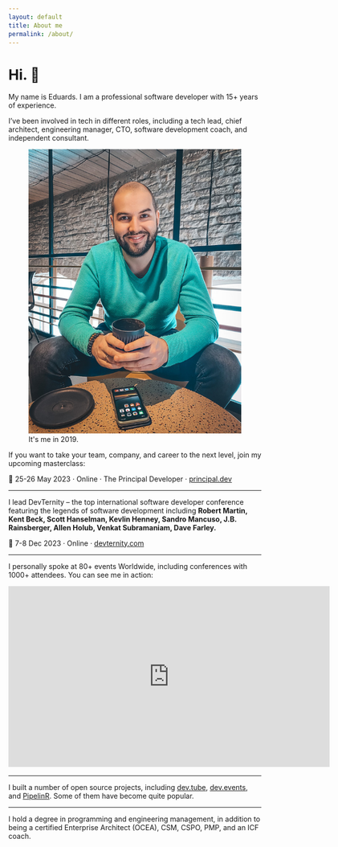 ```yaml
---
layout: default
title: About me
permalink: /about/
---
```


# Hi. 👋

My name is Eduards. I am a professional software developer with 15+ years of experience. 

I’ve been involved in tech in different roles, including a tech lead, chief architect, engineering manager, CTO, software development coach, and independent consultant.

<figure>
<img src="/images/about.jpg">
<figcaption>It's me in 2019.</figcaption>
</figure>

If you want to take your team, company, and career to the next level, join my upcoming masterclass:

📅 25-26 May 2023 · Online · The Principal Developer · [principal.dev](https://principal.dev)

---

I lead DevTernity – the top international software developer conference featuring the legends of software development including **Robert Martin, Kent Beck, Scott Hanselman, Kevlin Henney, Sandro Mancuso, J.B. Rainsberger, Allen Holub, Venkat Subramaniam, Dave Farley.**

📅 7-8 Dec 2023 · Online · [devternity.com](https://devternity.com)

---

I personally spoke at 80+ events Worldwide, including conferences with 1000+ attendees. You can see me in action:

<div class="videoWrapper">
<iframe id="ytplayer" type="text/html" width="640" height="360"
  src="https://www.youtube.com/embed/AEtCEt44vlE?autoplay=0&origin=https://sizovs.net"
  frameborder="0"></iframe>
</div>

---

I built a number of open source projects, including [dev.tube](https://dev.tube), [dev.events](https://dev.events), and [PipelinR](https://github.com/sizovs/pipelinr). Some of them have become quite popular.

---

I hold a degree in programming and engineering management, in addition to being a certified Enterprise Architect (OCEA), CSM, CSPO, PMP, and an ICF coach.
